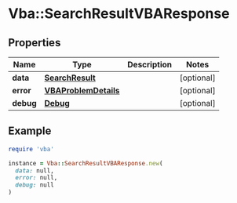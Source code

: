 # Vba::SearchResultVBAResponse

## Properties

| Name | Type | Description | Notes |
| ---- | ---- | ----------- | ----- |
| **data** | [**SearchResult**](SearchResult.md) |  | [optional] |
| **error** | [**VBAProblemDetails**](VBAProblemDetails.md) |  | [optional] |
| **debug** | [**Debug**](Debug.md) |  | [optional] |

## Example

```ruby
require 'vba'

instance = Vba::SearchResultVBAResponse.new(
  data: null,
  error: null,
  debug: null
)
```

